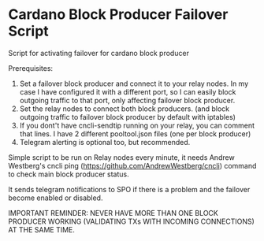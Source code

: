 # Cardano Block Producer Failover Script
Script for activating failover for cardano block producer

Prerequisites:

1) Set a failover block producer and connect it to your relay nodes. In my case I have configured it with a different port, so I can easily block outgoing traffic to that port, only affecting failover block producer.
2) Set the relay nodes to connect both block producers. (and block outgoing traffic to failover block producer by default with iptables)
3) If you dont't have cncli-sendtip running on your relay, you can comment that lines. I have 2 different pooltool.json files (one per block producer)
4) Telegram alerting is optional too, but recommended.

Simple script to be run on Relay nodes every minute, it needs Andrew Westberg's cncli ping (https://github.com/AndrewWestberg/cncli) command to check main block producer status.

It sends telegram notifications to SPO if there is a problem and the failover become enabled or disabled.

IMPORTANT REMINDER:
NEVER HAVE MORE THAN ONE BLOCK PRODUCER WORKING (VALIDATING TXs WITH INCOMING CONNECTIONS) AT THE SAME TIME.


